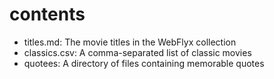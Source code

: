 # contents

- titles.md: The movie titles in the WebFlyx collection
- classics.csv: A comma-separated list of classic movies
- quotees: A directory of files containing memorable quotes
